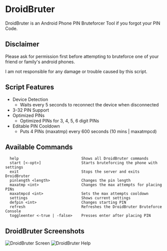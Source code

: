 # DroidBruter
DroidBruter is an Android Phone PIN Bruteforcer Tool if you forgot your PIN Code.

## Disclaimer
Please ask for permission first before attempting to bruteforce one of your friend or family's android phones.

I am not responsible for any damage or trouble caused by this script.

## Script Features
* Device Detection
   * Waits every 5 seconds to reconnect the device when disconnected
* 3-32 PIN Support
* Optimized PINs
   * Optimized PINs for 3, 4, 5, 6 digit PINs
* Editable PIN Cooldown
   * Puts 4 PINs (maxatmp) every 600 seconds (10 mins | maxatmpcd)

## Available Commands

```
  help                            Shows all DroidBruter commands
  start [<-opt>]                  Starts bruteforcing the phone with settings 
  exit                            Stops the server and exits DroidBruter      
  pinlength <length>              Changes the pin length
  maxatmp <int>                   Changes the max attempts for placing PINs   
  maxatmpcd <int>                 Sets the max attempts cooldown
  settings                        Shows current settings
  defpin <int>                    Changes starting PIN
  refresh                         Refreshes the DroidBruter Bruteforce Console
  toggleenter <-true | -false>    Presses enter after placing PIN
```

## DroidBruter Screenshots
![DroidBruter Screen](https://user-images.githubusercontent.com/53323309/126936418-ac0fa43f-8edd-4f68-ae4c-b045e8949140.png)
![DroidBruter Help](https://user-images.githubusercontent.com/53323309/126936476-ff27c801-9ac6-4432-9bcd-efb685982cd3.png)
